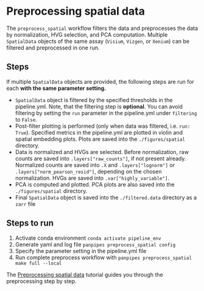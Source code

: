 # Preprocessing spatial data

The `preprocess_spatial` workflow filters the data and preprocesses the data by normalization, HVG selection, and PCA computation. Multiple `SpatialData` objects of the same assay (`Visium`, `Vizgen`, or `Xenium`) can be filtered and preprocessed in one run.

## Steps

If multiple `SpatialData` objects are provided, the following steps are run for each **with the same parameter setting.**

- `SpatialData` object is filtered by the specified thresholds in the pipeline.yml.  Note, that the filtering step is **optional**. You can avoid filtering by setting the `run` parameter in the pipeline.yml under `filtering` to `False`.
- Post-filter plotting is performed (only when data was filtered, i.e. `run: True`). Specified metrics in the pipeline.yml are plotted in violin and spatial embedding plots. Plots are saved into the `./figures/spatial` directory.
- Data is normalized  and HVGs are selected.
  Before normalization, raw counts are saved into `.layers["raw_counts"]`, if not present already. Normalized counts are saved into `.X` and `.layers["lognorm"]` or `.layers["norm_pearson_resid"]`, depending on the chosen normalization. HVGs are saved into `.var["highly_variable"]`.
- PCA is computed and plotted. PCA plots are also saved into the `./figures/spatial` directory.
- Final `SpatialData` object is saved into the `./filtered.data` directory as a `zarr` file

## Steps to run

1. Activate conda environment `conda activate pipeline_env`
2. Generate yaml and log file `panpipes preprocess_spatial config`
3. Specify the parameter setting in the pipeline.yml file
4. Run complete preprocess workflow with `panpipes preprocess_spatial make full --local`

The [Preprocessing spatial data](https://panpipes-tutorials.readthedocs.io/en/latest/preprocess_spatial_data/preprocess_spatial_data_with_panpipes.html) tutorial guides you through the preprocessing step by step.
